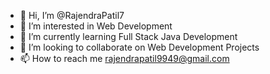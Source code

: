 - 👋 Hi, I’m @RajendraPatil7
- 👀 I’m interested in Web Development
- 🌱 I’m currently learning Full Stack Java Development
- 💞️ I’m looking to collaborate on Web Development Projects
- 📫 How to reach me rajendrapatil9949@gmail.com

<!---
RajendraPatil7/RajendraPatil7 is a ✨ special ✨ repository because its `README.md` (this file) appears on your GitHub profile.
You can click the Preview link to take a look at your changes.
--->
